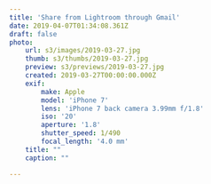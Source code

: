 ```yaml
---
title: 'Share from Lightroom through Gmail'
date: 2019-04-07T01:34:08.361Z
draft: false
photo:
    url: s3/images/2019-03-27.jpg
    thumb: s3/thumbs/2019-03-27.jpg
    preview: s3/previews/2019-03-27.jpg
    created: 2019-03-27T00:00:00.000Z
    exif:
        make: Apple
        model: 'iPhone 7'
        lens: 'iPhone 7 back camera 3.99mm f/1.8'
        iso: '20'
        aperture: '1.8'
        shutter_speed: 1/490
        focal_length: '4.0 mm'
    title: ""
    caption: ""

---
```

